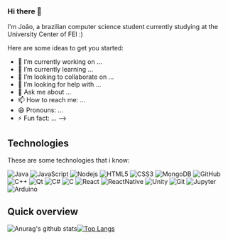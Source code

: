### Hi there 👋

I'm João, a brazilian computer science student currently studying at the University Center of FEI :)

Here are some ideas to get you started:

- 🔭 I’m currently working on ...
- 🌱 I’m currently learning ...
- 👯 I’m looking to collaborate on ...
- 🤔 I’m looking for help with ...
- 💬 Ask me about ...
- 📫 How to reach me: ...
- 😄 Pronouns: ...
- ⚡ Fun fact: ...
-->

## Technologies

These are some technologies that i know:

![Java](https://img.shields.io/badge/-Java-007396?style=flat-square&logo=java)
![JavaScript](https://img.shields.io/badge/-JavaScript-black?style=flat-square&logo=javascript)
![Nodejs](https://img.shields.io/badge/-Nodejs-339933?style=flat-square&logo=Node.js&logoColor=white)
![HTML5](https://img.shields.io/badge/-HTML5-E34F26?style=flat-square&logo=html5&logoColor=white)
![CSS3](https://img.shields.io/badge/-CSS3-1572B6?style=flat-square&logo=css3)
![MongoDB](https://img.shields.io/badge/-MongoDB-black?style=flat-square&logo=mongodb)
![GitHub](https://img.shields.io/badge/-GitHub-181717?style=flat-square&logo=github)
![C++](https://img.shields.io/badge/-C++-007ACC?style=flat-square&logo=cplusplus&logoColor=white)
![Qt](https://img.shields.io/badge/-Qt-339933?style=flat-square&logo=qt&logoColor=white)
![C#](https://img.shields.io/badge/-CSharp-E34F26?style=flat-square&logo=c#&logoColor=white)
![C](https://img.shields.io/badge/C-00599C?style=flat-square&logo=c&logoColor=white)
![React](https://img.shields.io/badge/React-20232A?style=flat-square&logo=react&logoColor=61DAFB)
![ReactNative](https://img.shields.io/badge/React_Native-20232A?style=flat-square&logo=react&logoColor=61DAFB)
![Unity](https://img.shields.io/badge/Unity-100000?style=flat-square&logo=unity&logoColor=white)
![Git](https://img.shields.io/badge/git%20-%23F05033.svg?&style=flat-square&logo=git&logoColor=white)
![Jupyter](https://img.shields.io/badge/Jupyter%20-%23F37626.svg?&style=flat-square&logo=Jupyter&logoColor=white)
![Arduino](https://img.shields.io/badge/-Arduino-00979D?style=flat-square&logo=Arduino&logoColor=white)

## Quick overview

![Anurag's github stats](https://github-readme-stats.vercel.app/api?username=WebisD&show_icons=true&theme=radical)[![Top Langs](https://github-readme-stats.vercel.app/api/top-langs/?username=WebisD&layout=compact&theme=radical)](https://github.com/anuraghazra/github-readme-stats)
